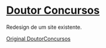 # [Doutor Concursos](https://cytsuda.github.io/doutorconcursos/)

Redesign de um site existente.

[Original DoutorConcursos](http://doutorconcursos.com.br/index.html)

